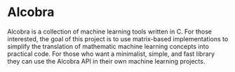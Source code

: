 # Alcobra
Alcobra is a collection of machine learning tools written in C. For those interested, the goal of this project is to use matrix-based implementations to simplify the translation of mathematic machine learning concepts into practical code. For those who want a minimalist, simple, and fast library they can use the Alcobra API in their own machine learning projects.
